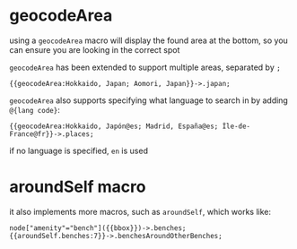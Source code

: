 # geocodeArea

using a `geocodeArea` macro will display the found area at the bottom, so you can ensure you are looking in the correct spot

`geocodeArea` has been extended to support multiple areas, separated by `;`

```
{{geocodeArea:Hokkaido, Japan; Aomori, Japan}}->.japan;
```

`geocodeArea` also supports specifying what language to search in by adding `@{lang code}`:

```
{{geocodeArea:Hokkaido, Japón@es; Madrid, España@es; Île-de-France@fr}}->.places;
```

if no language is specified, `en` is used

# aroundSelf macro
    
it also implements more macros, such as `aroundSelf`, which works like:

```
node["amenity"="bench"]({{bbox}})->.benches;
{{aroundSelf.benches:7}}->.benchesAroundOtherBenches;
```
